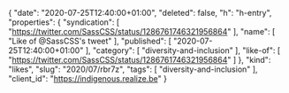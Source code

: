 {
  "date": "2020-07-25T12:40:00+01:00",
  "deleted": false,
  "h": "h-entry",
  "properties": {
    "syndication": [
      "https://twitter.com/SassCSS/status/1286761746321956864"
    ],
    "name": [
      "Like of @SassCSS's tweet"
    ],
    "published": [
      "2020-07-25T12:40:00+01:00"
    ],
    "category": [
      "diversity-and-inclusion"
    ],
    "like-of": [
      "https://twitter.com/SassCSS/status/1286761746321956864"
    ]
  },
  "kind": "likes",
  "slug": "2020/07/rbr7z",
  "tags": [
    "diversity-and-inclusion"
  ],
  "client_id": "https://indigenous.realize.be"
}
